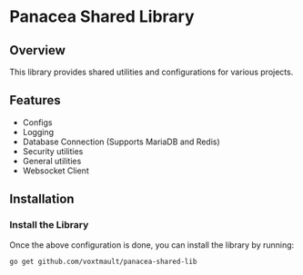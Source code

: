 # Panacea Shared Library

## Overview

This library provides shared utilities and configurations for various projects.

## Features

- Configs
- Logging
- Database Connection (Supports MariaDB and Redis)
- Security utilities
- General utilities
- Websocket Client

## Installation

### Install the Library

Once the above configuration is done, you can install the library by running:

```sh
go get github.com/voxtmault/panacea-shared-lib
```
